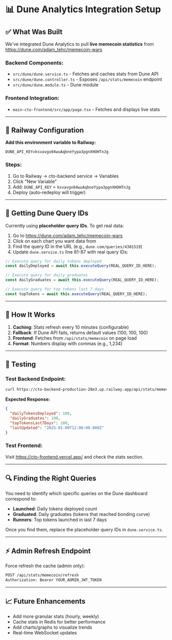 # 📊 Dune Analytics Integration Setup

## ✅ What Was Built

We've integrated Dune Analytics to pull **live memecoin statistics** from https://dune.com/adam_tehc/memecoin-wars

### Backend Components:
- `src/dune/dune.service.ts` - Fetches and caches stats from Dune API
- `src/dune/dune.controller.ts` - Exposes `/api/stats/memecoin` endpoint
- `src/dune/dune.module.ts` - Dune module

### Frontend Integration:
- `main-cto-frontend/src/app/page.tsx` - Fetches and displays live stats

---

## 🔧 Railway Configuration

**Add this environment variable to Railway:**

```
DUNE_API_KEY=ksvavgx04wuAqbneYypa3pgnXHOHTnJg
```

### Steps:
1. Go to Railway → cto-backend service → Variables
2. Click "New Variable"
3. Add: `DUNE_API_KEY` = `ksvavgx04wuAqbneYypa3pgnXHOHTnJg`
4. Deploy (auto-redeploy will trigger)

---

## 📝 Getting Dune Query IDs

Currently using **placeholder query IDs**. To get real data:

1. Go to https://dune.com/adam_tehc/memecoin-wars
2. Click on each chart you want data from
3. Find the query ID in the URL (e.g., `dune.com/queries/4301519`)
4. Update `dune.service.ts` line 81-87 with real query IDs:

```typescript
// Execute query for daily tokens deployed
const dailyDeployed = await this.executeQuery(REAL_QUERY_ID_HERE);

// Execute query for daily graduates  
const dailyGraduates = await this.executeQuery(REAL_QUERY_ID_HERE);

// Execute query for top tokens last 7 days
const topTokens = await this.executeQuery(REAL_QUERY_ID_HERE);
```

---

## 🎯 How It Works

1. **Caching**: Stats refresh every 10 minutes (configurable)
2. **Fallback**: If Dune API fails, returns default values (100, 100, 100)
3. **Frontend**: Fetches from `/api/stats/memecoin` on page load
4. **Format**: Numbers display with commas (e.g., 1,234)

---

## 🧪 Testing

### Test Backend Endpoint:
```bash
curl https://cto-backend-production-28e3.up.railway.app/api/stats/memecoin
```

**Expected Response:**
```json
{
  "dailyTokensDeployed": 100,
  "dailyGraduates": 100,
  "topTokensLast7Days": 100,
  "lastUpdated": "2025-01-09T12:00:00.000Z"
}
```

### Test Frontend:
Visit https://cto-frontend.vercel.app/ and check the stats section.

---

## 🔍 Finding the Right Queries

You need to identify which specific queries on the Dune dashboard correspond to:
- **Launched**: Daily tokens deployed count
- **Graduated**: Daily graduates (tokens that reached bonding curve)
- **Runners**: Top tokens launched in last 7 days

Once you find them, replace the placeholder query IDs in `dune.service.ts`.

---

## ⚡ Admin Refresh Endpoint

Force refresh the cache (admin only):
```bash
POST /api/stats/memecoin/refresh
Authorization: Bearer YOUR_ADMIN_JWT_TOKEN
```

---

## 📈 Future Enhancements

- Add more granular stats (hourly, weekly)
- Cache stats in Redis for better performance
- Add charts/graphs to visualize trends
- Real-time WebSocket updates

